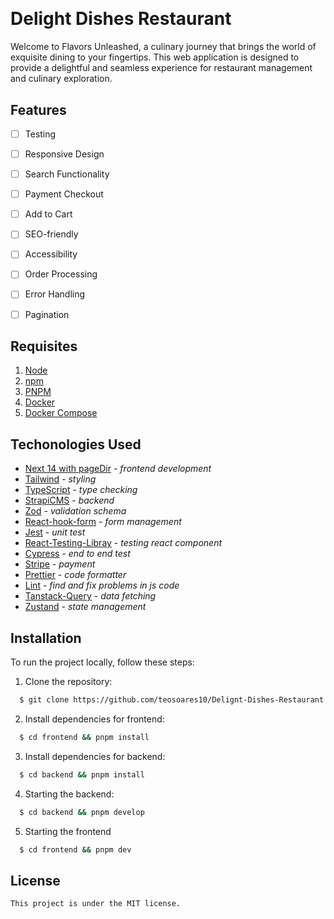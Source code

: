 <h1 align="center">
  <img src="" />
  <p></p>
</h1>

# Delight Dishes Restaurant

Welcome to Flavors Unleashed, a culinary journey that brings the world of exquisite dining to your fingertips. This web application is designed to provide a delightful and seamless experience for restaurant management and culinary exploration.

## Features
  - [ ] Testing
  - [ ] Responsive Design
  - [ ] Search Functionality
  - [ ] Payment Checkout
  - [ ] Add to Cart
  - [ ] SEO-friendly
  - [ ] Accessibility
  - [ ] Order Processing
  - [ ] Error Handling
  - [ ] Pagination


## Requisites

  1. [Node](https://nodejs.org/) 
  2. [npm](https://www.npmjs.com/)
  3. [PNPM](https://pnpm.io/)
  3. [Docker](https://www.docker.com/)
  4. [Docker Compose](https://docs.docker.com/compose/)

## Techonologies Used

  - [Next 14 with pageDir](https://nextjs.org/) - _frontend development_
  - [Tailwind](https://tailwindcss.com/) - _styling_
  - [TypeScript](https://www.typescriptlang.org/) - _type checking_
  - [StrapiCMS](https://strapi.io/) - _backend_
  - [Zod](https://zod.dev/) - _validation schema_
  - [React-hook-form](https://react-hook-form.com/) - _form management_
  - [Jest](https://jestjs.io/) - _unit test_
  - [React-Testing-Libray](https://testing-library.com/) - _testing react component_
  - [Cypress](https://playwright.dev/) - _end to end test_
  - [Stripe](https://Stripe.com/) - _payment_
  - [Prettier](https://prettier.io/) - _code formatter_
  - [Lint](https://prettier.io/) - _find and fix problems in js code_
  - [Tanstack-Query](https://tanstack.com/query) - _data fetching_
  - [Zustand](https://www.npmjs.com/package/zustand?activeTab=readme) - _state management_

## Installation
To run the project locally, follow these steps:

  1. Clone the repository:
  
  ```bash
    $ git clone https://github.com/teosoares10/Delignt-Dishes-Restaurant.git
  ```

  2. Install dependencies for frontend:
  
  ```bash
    $ cd frontend && pnpm install
  ```

  3. Install dependencies for backend:

  ```bash
    $ cd backend && pnpm install
  ```

  4. Starting the backend:

  ```bash
    $ cd backend && pnpm develop
  ```

  5. Starting the frontend

  ```bash
    $ cd frontend && pnpm dev
  ```

  ## License

    This project is under the MIT license.
